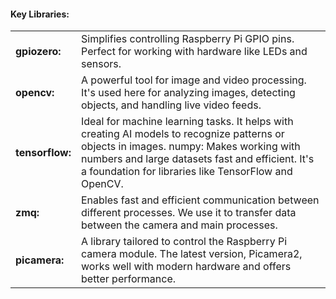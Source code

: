 #### Key Libraries:
<table>
<tr><td><b>gpiozero:</b></td><td>Simplifies controlling Raspberry Pi GPIO pins. Perfect for working with hardware like LEDs and sensors. 
</td></tr>
<tr><td><b>opencv:</b></td><td> A powerful tool for image and video processing. It's used here for analyzing images, detecting objects, and handling live video feeds.
</td></tr>
<tr><td><b>tensorflow:</b></td><td> Ideal for machine learning tasks. It helps with creating AI models to recognize patterns or objects in images. numpy: Makes working with numbers and large datasets fast and efficient. It's a foundation for libraries like TensorFlow and OpenCV.
</td></tr>
<tr><td><b>zmq:</b></td><td>Enables fast and efficient communication between different processes. We use it to transfer data between the camera and main processes.
</td></tr>
<tr><td><b>picamera:</b></td><td>A library tailored to control the Raspberry Pi camera module. The latest version, Picamera2, works well with modern hardware and offers better performance.
</td></tr>
</table>
